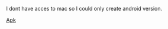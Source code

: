 I dont have acces to mac so I could only create android version.

<a href="https://drive.google.com/drive/folders/1BCD3bH-n98ojttbRENvkDJm80hhoxwmO?usp=sharing">Apk</a>
